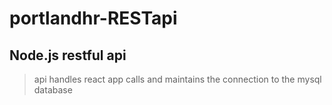 # portlandhr-RESTapi
## Node.js restful api

> api handles react app calls and maintains the connection to the mysql database
